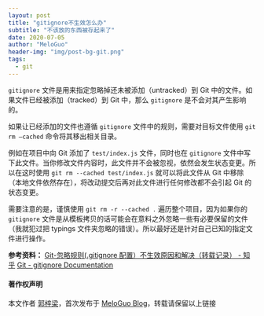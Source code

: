 ```yaml
---
layout: post
title: "gitignore不生效怎么办"
subtitle: "不该放的东西被存起来了"
date: 2020-07-05
author: "MeloGuo"
header-img: "img/post-bg-git.png"
tags:
  - git
---
```


`gitignore` 文件是用来指定忽略掉还未被添加（untracked）到 Git 中的文件。如果文件已经被添加（tracked）到 Git 中，那么 `gitignore` 是不会对其产生影响的。

如果让已经添加的文件也遵循 `gitignore` 文件中的规则，需要对目标文件使用 `git rm —cached` 命令将其移出相关目录。

例如在项目中向 Git 添加了 `test/index.js` 文件，同时也在 `gitignore` 文件中写下此文件。当你修改文件内容时，此文件并不会被忽视，依然会发生状态变更。所以在这时使用 `git rm --cached test/index.js` 就可以将此文件从 Git 中移除（本地文件依然存在），将改动提交后再对此文件进行任何修改都不会引起 Git 的状态变更。

需要注意的是，谨慎使用 `git rm -r --cached .` 遍历整个项目，因为如果你的 `gitignore` 文件是从模板拷贝的话可能会在意料之外忽略一些有必要保留的文件（我就犯过把 typings 文件夹忽略的错误）。所以最好还是针对自己已知的指定文件进行操作。

**参考资料：**
[Git-忽略规则(.gitignore 配置）不生效原因和解决（转载记录） - 知乎](https://zhuanlan.zhihu.com/p/102890728)
[Git - gitignore Documentation](https://git-scm.com/docs/gitignore)

#### 著作权声明

本文作者 [郭梓梁](https://www.zhihu.com/people/mluka/activities)，首次发布于 [MeloGuo Blog](http://meloguo.com)，转载请保留以上链接
